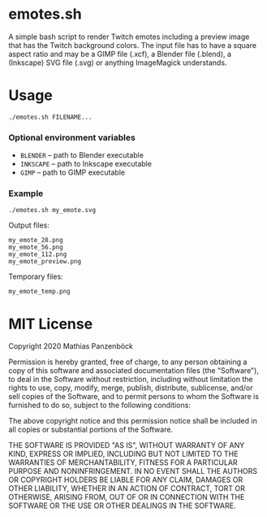 emotes.sh
=========

A simple bash script to render Twitch emotes including a preview image that has
the Twitch background colors. The input file has to have a square aspect ratio
and may be a GIMP file (.xcf), a Blender file (.blend), a (Inkscape) SVG file
(.svg) or anything ImageMagick understands.

Usage
=====

	./emotes.sh FILENAME...

### Optional environment variables

* `BLENDER` – path to Blender executable
* `INKSCAPE` – path to Inkscape executable
* `GIMP` – path to GIMP executable

### Example

	./emotes.sh my_emote.svg

Output files:

	my_emote_28.png
	my_emote_56.png
	my_emote_112.png
	my_emote_preview.png

Temporary files:

	my_emote_temp.png

MIT License
===========

Copyright 2020 Mathias Panzenböck

Permission is hereby granted, free of charge, to any person obtaining a copy of
this software and associated documentation files (the "Software"), to deal in
the Software without restriction, including without limitation the rights to
use, copy, modify, merge, publish, distribute, sublicense, and/or sell copies of
the Software, and to permit persons to whom the Software is furnished to do so,
subject to the following conditions:

The above copyright notice and this permission notice shall be included in all
copies or substantial portions of the Software.

THE SOFTWARE IS PROVIDED "AS IS", WITHOUT WARRANTY OF ANY KIND, EXPRESS OR
IMPLIED, INCLUDING BUT NOT LIMITED TO THE WARRANTIES OF MERCHANTABILITY, FITNESS
FOR A PARTICULAR PURPOSE AND NONINFRINGEMENT. IN NO EVENT SHALL THE AUTHORS OR
COPYRIGHT HOLDERS BE LIABLE FOR ANY CLAIM, DAMAGES OR OTHER LIABILITY, WHETHER
IN AN ACTION OF CONTRACT, TORT OR OTHERWISE, ARISING FROM, OUT OF OR IN
CONNECTION WITH THE SOFTWARE OR THE USE OR OTHER DEALINGS IN THE SOFTWARE.
